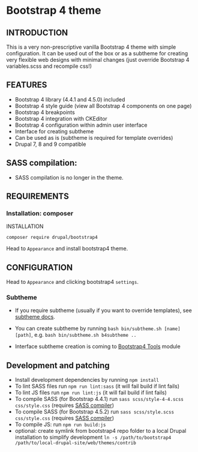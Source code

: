 # Bootstrap 4 theme

## INTRODUCTION

This is a very non-prescriptive vanilla Bootstrap 4 theme 
with simple configuration. It can be used out of the box or 
as a subtheme for creating very flexible web designs with 
minimal changes (just override Bootstrap 4 variables.scss 
and recompile css!)

## FEATURES

* Bootstrap 4 library (4.4.1 and 4.5.0) included
* Bootstrap 4 style guide (view all Bootstrap 4 components on one page)
* Bootstrap 4 breakpoints
* Bootstrap 4 integration with CKEditor
* Bootstrap 4 configuration within admin user interface
* Interface for creating subtheme
* Can be used as is (subtheme is required for template overrides)
* Drupal 7, 8 and 9 compatible

## SASS compilation:

* SASS compilation is no longer in the theme.

## REQUIREMENTS

### Installation: composer
INSTALLATION

`composer require drupal/bootstrap4`

Head to `Appearance` and install bootstrap4 theme.

## CONFIGURATION

Head to `Appearance` and clicking bootstrap4 `settings`.

### Subtheme

* If you require subtheme (usually if you want to override templates), 
    see [subtheme docs](_SUBTHEME/README.md).

* You can create subtheme by running `bash bin/subtheme.sh [name] [path]`,
    e.g. `bash bin/subtheme.sh b4subtheme ..`

* Interface subtheme creation is coming to [Bootstrap4 Tools](https://www.drupal.org/project/bootstrap4_tools) module

## Development and patching

- Install development dependencies by running `npm install`
- To lint SASS files run `npm run lint:sass` (it will fail build if lint fails)
- To lint JS files run `npm run lint:js` (it will fail build if lint fails)
- To compile SASS (for Bootstrap 4.4.1) run `sass scss/style-4-4.scss css/style.css` (requires [SASS compiler](https://sass-lang.com/install))
- To compile SASS (for Bootstrap 4.5.2) run `sass scss/style.scss css/style.css` (requires [SASS compiler](https://sass-lang.com/install))
- To compile JS: run `npm run build:js`
- optional: create symlink from bootstrap4 repo folder to a local Drupal installation to simplify development `ln -s /path/to/bootstrap4 /path/to/local-drupal-site/web/themes/contrib`
